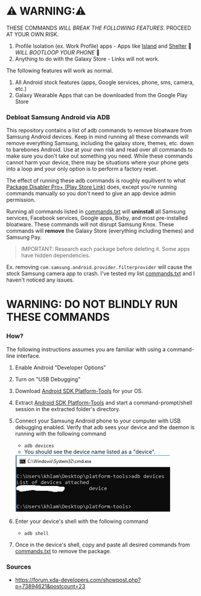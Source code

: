 # ⚠️ WARNING:⚠️
THESE COMMANDS *WILL BREAK THE FOLLOWING FEATURES*. PROCEED AT YOUR OWN RISK.
1. Profile Isolation (ex. Work Profile) apps - Apps like [Island](https://play.google.com/store/apps/details?id=com.oasisfeng.island&hl=en_US) and [Shelter](https://play.google.com/store/apps/details?id=net.typeblog.shelter&hl=en_US) 🚨 *WILL BOOTLOOP YOUR PHONE* 🚨
2. Anything to do with the Galaxy Store - Links will not work.

The following features will work as normal.
1. All Android stock features (apps, Google services, phone, sms, camera, etc.)
2. Galaxy Wearable Apps that can be downloaded from the Google Play Store

### Debloat Samsung Android via ADB

This repository contains a list of adb commands to remove bloatware from Samsung Android devices. Keep in mind running all these commands will remove everything Samsung, including the galaxy store, themes, etc. down to barebones Android. Use at your own risk and read over all commands to make sure you don't take out something you need. While these commands cannot harm your device, there may be situations where your phone gets into a loop and your only option is to perform a factory reset.

The effect of running these adb commands is roughly equilivent to what [Package Disabler Pro+ (Play Store Link)](https://play.google.com/store/apps/details?id=com.elmklmsamsung.batteryaddon&hl=en_US) does, except you're running commands manually so you don't need to give an app device admin permission.

Running all commands listed in [commands.txt](./commands.txt) will **uninstall** all Samsung services, Facebook services, Google apps, Bixby, and most pre-installed bloatware.
These commands will not disrupt Samsung Knox. These commands will **remove** the Galaxy Store (everything including themes) and Samsung Pay.

> IMPORTANT: Research each package before deleting it. Some apps have hidden dependencies.

Ex. removing `com.samsung.android.provider.filterprovider` will cause the stock Samsung camera app to crash. I've tested my list [commands.txt](./commands.txt) and I haven't noticed any issues.


# WARNING: DO NOT BLINDLY RUN THESE COMMANDS


### How?
The following instructions assumes you are familiar with using a command-line interface.
1. Enable Android "Developer Options"
2. Turn on "USB Debugging"
3. Download [Android SDK Platform-Tools](https://developer.android.com/studio/releases/platform-tools) for your OS.
4. Extract [Android SDK Platform-Tools](https://developer.android.com/studio/releases/platform-tools) and start a command-prompt/shell session in the extracted folder's directory.
5. Connect your Samsung Android phone to your computer with USB debugging enabled. Verify that adb sees your device and the daemon is running with the following command
    - `adb devices`
    - You should see the device name listed as a "device".
    
    
    <img src="./img/adb_devices.PNG"/>

6. Enter your device's shell with the following command
    - `adb shell`
7. Once in the device's shell, copy and paste all desired commands from [commands.txt](./commands.txt) to remove the package. 

### Sources
- https://forum.xda-developers.com/showpost.php?p=73894621&postcount=23
